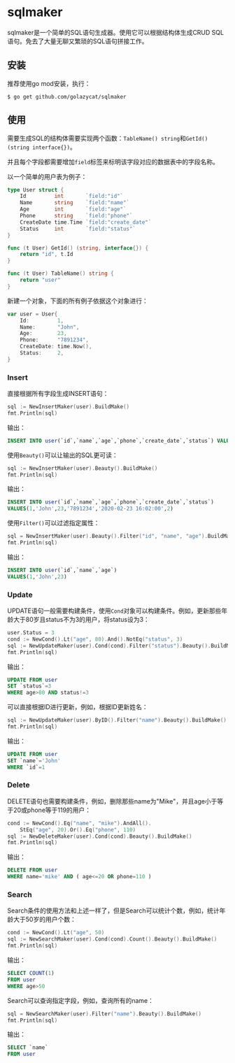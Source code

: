 # sqlmaker

sqlmaker是一个简单的SQL语句生成器。使用它可以根据结构体生成CRUD SQL语句。免去了大量无聊又繁琐的SQL语句拼接工作。

## 安装

推荐使用go mod安装，执行：

```text
$ go get github.com/golazycat/sqlmaker
```

## 使用

需要生成SQL的结构体需要实现两个函数：`TableName() string`和`GetId() (string interface{})`。

并且每个字段都需要增加`field`标签来标明该字段对应的数据表中的字段名称。

以一个简单的用户表为例子：

```go
type User struct {
	Id         int       `field:"id"`
	Name       string    `field:"name"`
	Age        int       `field:"age"`
	Phone      string    `field:"phone"`
	CreateDate time.Time `field:"create_date"`
	Status     int       `field:"status"`
}

func (t User) GetId() (string, interface{}) {
	return "id", t.Id
}

func (t User) TableName() string {
	return "user"
}
```

新建一个对象，下面的所有例子依据这个对象进行：

```go
var user = User{
	Id:         1,
	Name:       "John",
	Age:        23,
	Phone:      "7891234",
	CreateDate: time.Now(),
	Status:     2,
}
```

### Insert

直接根据所有字段生成INSERT语句：

```go
sql := NewInsertMaker(user).BuildMake()
fmt.Println(sql)
```

输出：

```sql
INSERT INTO user(`id`,`name`,`age`,`phone`,`create_date`,`status`) VALUES(1,'John',23,'7891234','2020-02-23 16:02:00',2)
```

使用`Beauty()`可以让输出的SQL更可读：

```go
sql := NewInsertMaker(user).Beauty().BuildMake()
fmt.Println(sql)
```

输出：

```sql
INSERT INTO user(`id`,`name`,`age`,`phone`,`create_date`,`status`)
VALUES(1,'John',23,'7891234','2020-02-23 16:02:00',2)
```

使用`Filter()`可以过滤指定属性：

```go
sql = NewInsertMaker(user).Beauty().Filter("id", "name", "age").BuildMake()
fmt.Println(sql)
```

输出：

```sql
INSERT INTO user(`id`,`name`,`age`)
VALUES(1,'John',23)
```

### Update

UPDATE语句一般需要构建条件，使用`Cond`对象可以构建条件。例如，更新那些年龄大于80岁且status不为3的用户，将status设为3：

```go
user.Status = 3
cond := NewCond().Lt("age", 80).And().NotEq("status", 3)
sql := NewUpdateMaker(user).Cond(cond).Filter("status").Beauty().BuildMake()
fmt.Println(sql)
```

输出：

```sql
UPDATE FROM user
SET `status`=3
WHERE age>80 AND status!=3
```

可以直接根据ID进行更新，例如，根据ID更新姓名：

```go
sql := NewUpdateMaker(user).ByID().Filter("name").Beauty().BuildMake()
fmt.Println(sql)
```

输出：

```sql
UPDATE FROM user
SET `name`='John'
WHERE `id`=1
```

### Delete

DELETE语句也需要构建条件，例如，删除那些name为"Mike"，并且age小于等于20或phone等于119的用户：

```go
cond := NewCond().Eq("name", "mike").AndAll().
    StEq("age", 20).Or().Eq("phone", 110)
sql := NewDeleteMaker(user).Cond(cond).Beauty().BuildMake()
fmt.Println(sql)
```

输出：

```sql
DELETE FROM user
WHERE name='mike' AND ( age<=20 OR phone=110 )
```

### Search

Search条件的使用方法和上述一样了，但是Search可以统计个数，例如，统计年龄大于50岁的用户个数：

```go
cond := NewCond().Lt("age", 50)
sql := NewSearchMaker(user).Cond(cond).Count().Beauty().BuildMake()
fmt.Println(sql)
```

输出：

```sql
SELECT COUNT(1)
FROM user
WHERE age>50
```

Search可以查询指定字段，例如，查询所有的name：

```go
sql = NewSearchMaker(user).Filter("name").Beauty().BuildMake()
fmt.Println(sql)
```

输出：

```sql
SELECT `name`
FROM user
```
